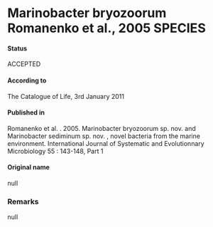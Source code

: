 Marinobacter bryozoorum Romanenko et al., 2005 SPECIES
=======

#### Status
ACCEPTED

#### According to
The Catalogue of Life, 3rd January 2011

#### Published in
Romanenko et al. . 2005. Marinobacter bryozoorum sp. nov. and Marinobacter sediminum sp. nov. , novel bacteria from the marine environment. International Journal of Systematic and Evolutionnary Microbiology 55 : 143-148, Part 1

#### Original name
null

### Remarks
null